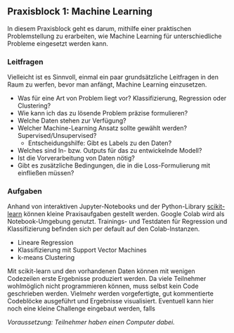 ## Praxisblock 1: Machine Learning
In diesem Praxisblock geht es darum, mithilfe einer praktischen Problemstellung zu erarbeiten, wie Machine Learning für unterschiedliche Probleme eingesetzt werden kann.

### Leitfragen
Vielleicht ist es Sinnvoll, einmal ein paar grundsätzliche Leitfragen in den Raum zu werfen, bevor man anfängt, Machine Learning einzusetzen.

- Was für eine Art von Problem liegt vor? Klassifizierung, Regression oder Clustering?
- Wie kann ich das zu lösende Problem präzise formulieren?
- Welche Daten stehen zur Verfügung?
- Welcher Machine-Learning Ansatz sollte gewählt werden? Supervised/Unsupervised?
	- Entscheidungshilfe: Gibt es Labels zu den Daten?
- Welches sind In- bzw. Outputs für das zu entwickelnde Modell?
- Ist die Vorverarbeitung von Daten nötig?
- Gibt es zusätzliche Bedingungen, die in die Loss-Formulierung mit einfließen müssen?

### Aufgaben
Anhand von interaktiven Jupyter-Notebooks und der Python-Library [scikit-learn](https://scikit-learn.org) können kleine Praxisaufgaben gestellt werden. Google Colab wird als Notebook-Umgebung genutzt. Trainings- und Testdaten für Regression und Klassifizierung befinden sich per default auf den Colab-Instanzen.

- Lineare Regression
- Klassifizierung mit Support Vector Machines
- k-means Clustering

Mit scikit-learn und den vorhandenen Daten können mit wenigen Codezeilen erste Ergebnisse produziert werden. Da viele Teilnehmer wohlmöglich nicht programmieren können, muss selbst kein Code geschrieben werden. Vielmehr werden vorgefertigte, gut kommentierte Codeblöcke ausgeführt und Ergebnisse visualisiert. Eventuell kann hier noch eine kleine Challenge eingebaut werden, falls 

_Voraussetzung: Teilnehmer haben einen Computer dabei._
